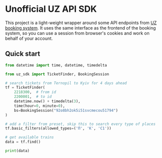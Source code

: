 # Unofficial UZ API SDK

This project is a light-weight wrapper around some API endpoints 
from [UZ booking system](https://booking.uz.gov.ua). It uses the 
same interface as the frontend of the booking system, so you can
use a session from browser's cookies and work on behalf of your 
account.

## Quick start

```python
from datetime import time, datetime, timedelta

from uz_sdk import TicketFinder, BookingSession

# search tickets from Ternopil to Kyiv for 4 days ahead
tf = TicketFinder(
    2218300,  # from id
    2200001,  # to id
    datetime.now() + timedelta(3),
    time(hour=0, minute=0),
    bs=BookingSession("92o8bh2ok5i51svcmecou51794")
)

# add a filter from preset, skip this to search every type of places
tf.basic_filters(allowed_types=('П', 'К', 'С1'))

# get available trains
data = tf.find()

print(data)
```